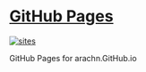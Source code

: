 # [GitHub Pages](https://github.com/arachn/arachn.github.io) 

[![sites](http://182.61.61.133/link/resources/head.png)](http://www.arachn.com) 

GitHub Pages for arachn.GitHub.io


